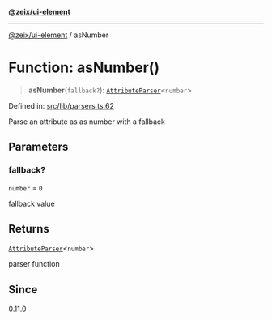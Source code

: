 [**@zeix/ui-element**](../README.md)

***

[@zeix/ui-element](../globals.md) / asNumber

# Function: asNumber()

> **asNumber**(`fallback?`): [`AttributeParser`](../type-aliases/AttributeParser.md)\<`number`\>

Defined in: [src/lib/parsers.ts:62](https://github.com/zeixcom/ui-element/blob/ca211b4b90c507d609f4e96effa3624e9208d00e/src/lib/parsers.ts#L62)

Parse an attribute as as number with a fallback

## Parameters

### fallback?

`number` = `0`

fallback value

## Returns

[`AttributeParser`](../type-aliases/AttributeParser.md)\<`number`\>

parser function

## Since

0.11.0
